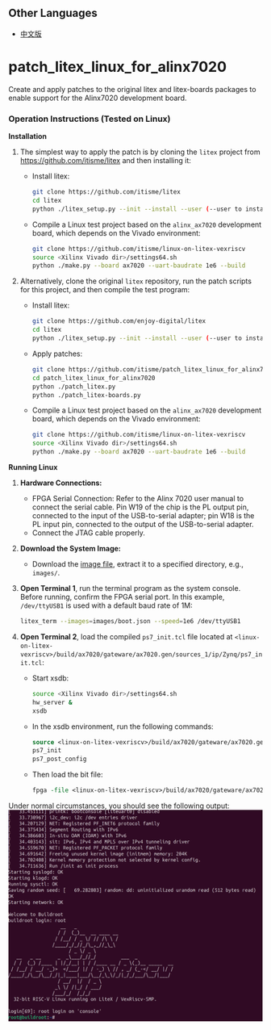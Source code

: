 ## Other Languages

* [中文版](README_zh_CN.md)

# patch_litex_linux_for_alinx7020

Create and apply patches to the original litex and litex-boards packages to enable support for the Alinx7020 development board.

### Operation Instructions (Tested on Linux)

**Installation**

1. The simplest way to apply the patch is by cloning the `litex` project from https://github.com/itisme/litex and then installing it:
    - Install litex:
      ```bash
      git clone https://github.com/itisme/litex
      cd litex
      python ./litex_setup.py --init --install --user (--user to install to user directory) --config=(minimal, standard, full)
      ```
    - Compile a Linux test project based on the `alinx_ax7020` development board, which depends on the Vivado environment:
      ```bash
      git clone https://github.com/itisme/linux-on-litex-vexriscv
      source <Xilinx Vivado dir>/settings64.sh
      python ./make.py --board ax7020 --uart-baudrate 1e6 --build
      ```

2. Alternatively, clone the original `litex` repository, run the patch scripts for this project, and then compile the test program:
    - Install litex:
      ```bash
      git clone https://github.com/enjoy-digital/litex
      cd litex
      python ./litex_setup.py --init --install --user (--user to install to user directory) --config=(minimal, standard, full)
      ```
    - Apply patches:
      ```bash
      git clone https://github.com/itisme/patch_litex_linux_for_alinx7020
      cd patch_litex_linux_for_alinx7020
      python ./patch_litex.py
      python ./patch_litex-boards.py
      ```
    - Compile a Linux test project based on the `alinx_ax7020` development board, which depends on the Vivado environment:
      ```bash
      git clone https://github.com/itisme/linux-on-litex-vexriscv
      source <Xilinx Vivado dir>/settings64.sh
      python ./make.py --board ax7020 --uart-baudrate 1e6 --build
      ```

**Running Linux**

1. **Hardware Connections:**
   - FPGA Serial Connection:
     Refer to the Alinx 7020 user manual to connect the serial cable. Pin W19 of the chip is the PL output pin, connected to the input of the USB-to-serial adapter; pin W18 is the PL input pin, connected to the output of the USB-to-serial adapter.
   - Connect the JTAG cable properly.

2. **Download the System Image:**
   - Download the [image file](https://github.com/litex-hub/linux-on-litex-vexriscv/issues/164), extract it to a specified directory, e.g., `images/`.

3. **Open Terminal 1**, run the terminal program as the system console. Before running, confirm the FPGA serial port. In this example, `/dev/ttyUSB1` is used with a default baud rate of 1M:
   ```bash
   litex_term --images=images/boot.json --speed=1e6 /dev/ttyUSB1
   ```

4. **Open Terminal 2**, load the compiled `ps7_init.tcl` file located at `<linux-on-litex-vexriscv>/build/ax7020/gateware/ax7020.gen/sources_1/ip/Zynq/ps7_init.tcl`:
   - Start xsdb:
     ```bash
     source <Xilinx Vivado dir>/settings64.sh
     hw_server &
     xsdb
     ```
   - In the xsdb environment, run the following commands:
     ```tcl
     source <linux-on-litex-vexriscv>/build/ax7020/gateware/ax7020.gen/sources_1/ip/Zynq/ps7_init.tcl
     ps7_init
     ps7_post_config
     ```
   - Then load the bit file:
     ```tcl
     fpga -file <linux-on-litex-vexriscv>/build/ax7020/gateware/ax7020.bit
     ```

Under normal circumstances, you should see the following output:
![boot image](./linux_litex_alinx7020_boot.png)
